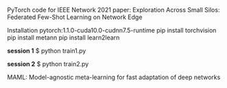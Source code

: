 
PyTorch code for IEEE Network 2021 paper: Exploration Across Small Silos: Federated Few-Shot Learning on Network Edge

Installation pytorch:1.1.0-cuda10.0-cudnn7.5-runtime 
pip install torchvision 
pip install metann 
pip install learn2learn

**session 1**
$ python train1.py

**session 2**
$ python train2.py


MAML: Model-agnostic meta-learning for fast adaptation of deep networks





    